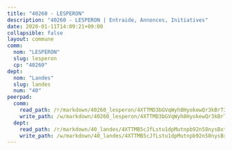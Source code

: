 ```yaml
---
title: "40260 - LESPERON"
description: "40260 - LESPERON | Entraide, Annonces, Initiatives"
date: 2020-01-11T14:09:21+09:00
collapsible: false
layout: commune
comm:
  nom: "LESPERON"
  slug: lesperon
  cp: "40260"
dept:
  nom: "Landes"
  slug: landes
  num: "40"
peerpad:
  comm:
    read_path: /r/markdown/40260_lesperon/4XTTMD3bGVqWyh8HyokewQr3kBrT3SQBneJSuCAVPMmP5hjqm
    write_path: /w/markdown/40260_lesperon/4XTTMD3bGVqWyh8HyokewQr3kBrT3SQBneJSuCAVPMmP5hjqm-K3TgU5fRcfPiHKaX573CRuXN3WeSHoFgbw95bCW9fjeoHFce8oxpYuhQexgTxDAqDtAaNDTMRwqiQa5UhYuZF2QA6bc5TuMXBwJg5QtEwq6aqcEb1dxMTexW61VcYR1K2g4SC6YK
  dept:
    read_path: /r/markdown/40_landes/4XTTMB5cJfLstu1dpMutnpb92n58nysBxt2LvNHp8iFa2he7h
    write_path: /w/markdown/40_landes/4XTTMB5cJfLstu1dpMutnpb92n58nysBxt2LvNHp8iFa2he7h-K3TgUvrqNj5GqBsxRXbDQxXTucun7uHSVZWT5C8CgQNaESTTE4cfR63JCubPGiKkKruc9dwpRJsb8aWPbJoGCdC5JVr33cPSqpb1rkjpoPrBPEdrj3zMya2yHWSYgr5GG1nyDstK
---
```



